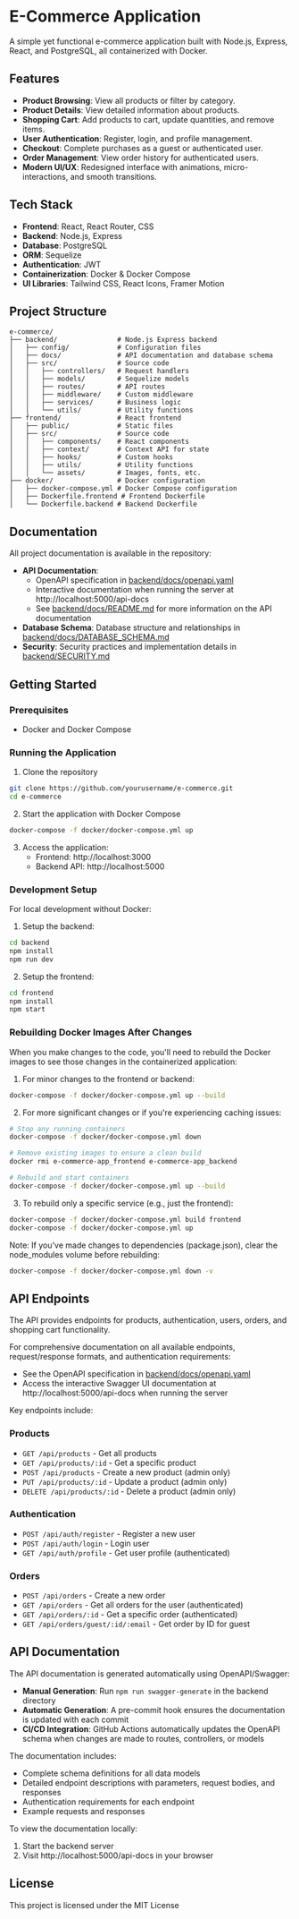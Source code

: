 # E-Commerce Application

A simple yet functional e-commerce application built with Node.js, Express, React, and PostgreSQL, all containerized with Docker.

## Features

- **Product Browsing**: View all products or filter by category.
- **Product Details**: View detailed information about products.
- **Shopping Cart**: Add products to cart, update quantities, and remove items.
- **User Authentication**: Register, login, and profile management.
- **Checkout**: Complete purchases as a guest or authenticated user.
- **Order Management**: View order history for authenticated users.
- **Modern UI/UX**: Redesigned interface with animations, micro-interactions, and smooth transitions.

## Tech Stack

- **Frontend**: React, React Router, CSS
- **Backend**: Node.js, Express
- **Database**: PostgreSQL
- **ORM**: Sequelize
- **Authentication**: JWT
- **Containerization**: Docker & Docker Compose
- **UI Libraries**: Tailwind CSS, React Icons, Framer Motion

## Project Structure

```
e-commerce/
├── backend/               # Node.js Express backend
│   ├── config/            # Configuration files
│   ├── docs/              # API documentation and database schema
│   ├── src/               # Source code
│   │   ├── controllers/   # Request handlers
│   │   ├── models/        # Sequelize models
│   │   ├── routes/        # API routes
│   │   ├── middleware/    # Custom middleware
│   │   ├── services/      # Business logic
│   │   └── utils/         # Utility functions
├── frontend/              # React frontend
│   ├── public/            # Static files
│   ├── src/               # Source code
│   │   ├── components/    # React components
│   │   ├── context/       # Context API for state
│   │   ├── hooks/         # Custom hooks
│   │   ├── utils/         # Utility functions
│   │   └── assets/        # Images, fonts, etc.
├── docker/                # Docker configuration
│   ├── docker-compose.yml # Docker Compose configuration
│   ├── Dockerfile.frontend # Frontend Dockerfile
│   └── Dockerfile.backend # Backend Dockerfile
```

## Documentation

All project documentation is available in the repository:

- **API Documentation**: 
  - OpenAPI specification in [backend/docs/openapi.yaml](backend/docs/openapi.yaml)
  - Interactive documentation when running the server at http://localhost:5000/api-docs
  - See [backend/docs/README.md](backend/docs/README.md) for more information on the API documentation
- **Database Schema**: Database structure and relationships in [backend/docs/DATABASE_SCHEMA.md](backend/docs/DATABASE_SCHEMA.md)
- **Security**: Security practices and implementation details in [backend/SECURITY.md](backend/SECURITY.md)

## Getting Started

### Prerequisites

- Docker and Docker Compose

### Running the Application

1. Clone the repository

```bash
git clone https://github.com/yourusername/e-commerce.git
cd e-commerce
```

2. Start the application with Docker Compose

```bash
docker-compose -f docker/docker-compose.yml up
```

3. Access the application:
   - Frontend: http://localhost:3000
   - Backend API: http://localhost:5000

### Development Setup

For local development without Docker:

1. Setup the backend:

```bash
cd backend
npm install
npm run dev
```

2. Setup the frontend:

```bash
cd frontend
npm install
npm start
```

### Rebuilding Docker Images After Changes

When you make changes to the code, you'll need to rebuild the Docker images to see those changes in the containerized application:

1. For minor changes to the frontend or backend:

```bash
docker-compose -f docker/docker-compose.yml up --build
```

2. For more significant changes or if you're experiencing caching issues:

```bash
# Stop any running containers
docker-compose -f docker/docker-compose.yml down

# Remove existing images to ensure a clean build
docker rmi e-commerce-app_frontend e-commerce-app_backend

# Rebuild and start containers
docker-compose -f docker/docker-compose.yml up --build
```

3. To rebuild only a specific service (e.g., just the frontend):

```bash
docker-compose -f docker/docker-compose.yml build frontend
docker-compose -f docker/docker-compose.yml up
```

Note: If you've made changes to dependencies (package.json), clear the node_modules volume before rebuilding:

```bash
docker-compose -f docker/docker-compose.yml down -v
```

## API Endpoints

The API provides endpoints for products, authentication, users, orders, and shopping cart functionality. 

For comprehensive documentation on all available endpoints, request/response formats, and authentication requirements:

- See the OpenAPI specification in [backend/docs/openapi.yaml](backend/docs/openapi.yaml)
- Access the interactive Swagger UI documentation at http://localhost:5000/api-docs when running the server

Key endpoints include:

### Products
- `GET /api/products` - Get all products
- `GET /api/products/:id` - Get a specific product
- `POST /api/products` - Create a new product (admin only)
- `PUT /api/products/:id` - Update a product (admin only)
- `DELETE /api/products/:id` - Delete a product (admin only)

### Authentication
- `POST /api/auth/register` - Register a new user
- `POST /api/auth/login` - Login user
- `GET /api/auth/profile` - Get user profile (authenticated)

### Orders
- `POST /api/orders` - Create a new order
- `GET /api/orders` - Get all orders for the user (authenticated)
- `GET /api/orders/:id` - Get a specific order (authenticated)
- `GET /api/orders/guest/:id/:email` - Get order by ID for guest

## API Documentation

The API documentation is generated automatically using OpenAPI/Swagger:

- **Manual Generation**: Run `npm run swagger-generate` in the backend directory
- **Automatic Generation**: A pre-commit hook ensures the documentation is updated with each commit
- **CI/CD Integration**: GitHub Actions automatically updates the OpenAPI schema when changes are made to routes, controllers, or models

The documentation includes:
- Complete schema definitions for all data models
- Detailed endpoint descriptions with parameters, request bodies, and responses
- Authentication requirements for each endpoint
- Example requests and responses

To view the documentation locally:
1. Start the backend server
2. Visit http://localhost:5000/api-docs in your browser

## License

This project is licensed under the MIT License